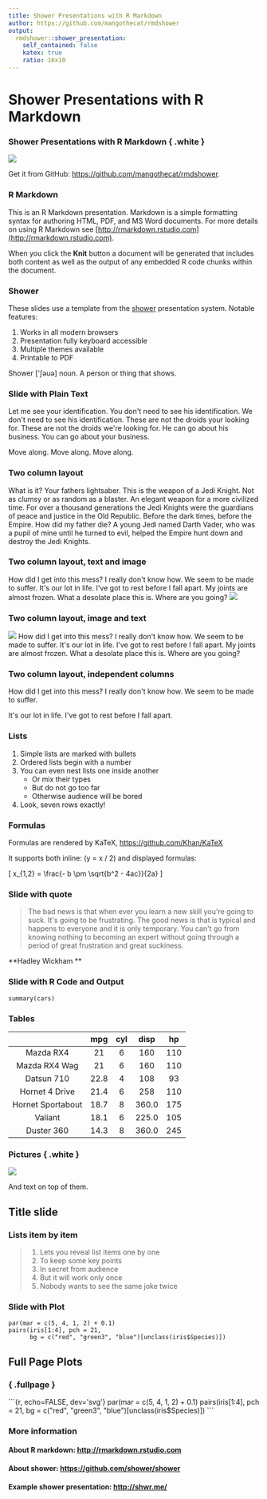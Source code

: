 ```yaml
---
title: Shower Presentations with R Markdown
author: https://github.com/mangothecat/rmdshower
output:
  rmdshower::shower_presentation:
    self_contained: false
    katex: true
    ratio: 16x10
---
```


# Shower Presentations with R Markdown

### Shower Presentations with R Markdown { .white }

![](../../../../../diaporamas/slides-asn\_files/rmdshower/examples/scifi.jpg)

Get it from GitHub: https://github.com/mangothecat/rmdshower.

### R Markdown

This is an R Markdown presentation. Markdown is a simple formatting syntax for authoring HTML, PDF, and MS Word documents. For more details on using R Markdown see [http://rmarkdown.rstudio.com](http://rmarkdown.rstudio.com).

When you click the **Knit** button a document will be generated that includes both content as well as the output of any embedded R code chunks within the document.

### Shower

These slides use a template from the [shower](https://github.com/shower/shower) presentation system. Notable features:

1. Works in all modern browsers
2. Presentation fully keyboard accessible
3. Multiple themes available
4. Printable to PDF

Shower \['ʃəuə] noun. A person or thing that shows.

### Slide with Plain Text

Let me see your identification. You don't need to see his identification. We don't need to see his identification. These are not the droids your looking for. These are not the droids we're looking for. He can go about his business. You can go about your business.

Move along. Move along. Move along.

### Two column layout

What is it? Your fathers lightsaber. This is the weapon of a Jedi Knight. Not as clumsy or as random as a blaster. An elegant weapon for a more civilized time. For over a thousand generations the Jedi Knights were the guardians of peace and justice in the Old Republic. Before the dark times, before the Empire. How did my father die? A young Jedi named Darth Vader, who was a pupil of mine until he turned to evil, helped the Empire hunt down and destroy the Jedi Knights.

### Two column layout, text and image

How did I get into this mess? I really don't know how. We seem to be made to suffer. It's our lot in life. I've got to rest before I fall apart. My joints are almost frozen. What a desolate place this is. Where are you going? ![](../../../../../diaporamas/slides-asn\_files/rmdshower/examples/sw.jpg)

### Two column layout, image and text

![](../../../../../diaporamas/slides-asn\_files/rmdshower/examples/sw.jpg) How did I get into this mess? I really don't know how. We seem to be made to suffer. It's our lot in life. I've got to rest before I fall apart. My joints are almost frozen. What a desolate place this is. Where are you going?

### Two column layout, independent columns

How did I get into this mess? I really don't know how. We seem to be made to suffer.

It's our lot in life. I've got to rest before I fall apart.

### Lists

1. Simple lists are marked with bullets
2. Ordered lists begin with a number
3. You can even nest lists one inside another
   * Or mix their types
   * But do not go too far
   * Otherwise audience will be bored
4. Look, seven rows exactly!

### Formulas

Formulas are rendered by KaTeX, https://github.com/Khan/KaTeX

It supports both inline: (y = x / 2) and displayed formulas:

\[ x\_{1,2} = \frac{- b \pm \sqrt{b^2 - 4ac}}{2a} ]

### Slide with quote

> The bad news is that when ever you learn a new skill you're going to suck. It's going to be frustrating. The good news is that is typical and happens to everyone and it is only temporary. You can't go from knowing nothing to becoming an expert without going through a period of great frustration and great suckiness.

\*\*Hadley Wickham﻿ \*\*

### Slide with R Code and Output

```
summary(cars)
```

### Tables

|                   |  mpg | cyl |  disp |  hp |
| :---------------: | :--: | :-: | :---: | :-: |
|     Mazda RX4     |  21  |  6  |  160  | 110 |
|   Mazda RX4 Wag   |  21  |  6  |  160  | 110 |
|     Datsun 710    | 22.8 |  4  |  108  |  93 |
|   Hornet 4 Drive  | 21.4 |  6  |  258  | 110 |
| Hornet Sportabout | 18.7 |  8  | 360.0 | 175 |
|      Valiant      | 18.1 |  6  | 225.0 | 105 |
|     Duster 360    | 14.3 |  8  | 360.0 | 245 |

### Pictures { .white }

![](../../../../../diaporamas/slides-asn\_files/rmdshower/examples/scifi.jpg)

And text on top of them.

## Title slide

### Lists item by item

> 1. Lets you reveal list items one by one
> 2. To keep some key points
> 3. In secret from audience
> 4. But it will work only once
> 5. Nobody wants to see the same joke twice

### Slide with Plot

```
par(mar = c(5, 4, 1, 2) + 0.1)
pairs(iris[1:4], pch = 21,
      bg = c("red", "green3", "blue")[unclass(iris$Species)])
```

## Full Page Plots

### { .fullpage }

\`\`\`{r, echo=FALSE, dev='svg'} par(mar = c(5, 4, 1, 2) + 0.1) pairs(iris\[1:4], pch = 21, bg = c("red", "green3", "blue")\[unclass(iris$Species)]) \`\`\`

### More information

#### About R markdown: http://rmarkdown.rstudio.com

#### About shower: https://github.com/shower/shower

#### Example shower presentation: http://shwr.me/
